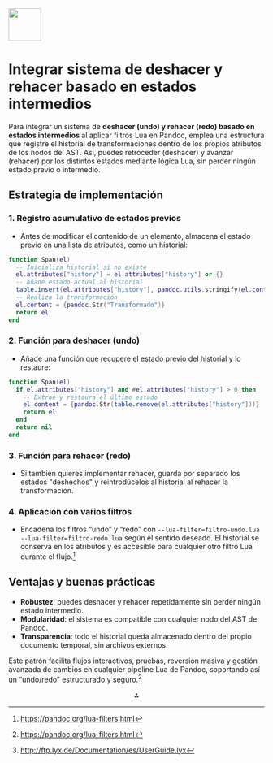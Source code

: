 <img src="https://r2cdn.perplexity.ai/pplx-full-logo-primary-dark%402x.png" style="height:64px;margin-right:32px"/>

# Integrar sistema de deshacer y rehacer basado en estados intermedios

Para integrar un sistema de **deshacer (undo) y rehacer (redo) basado en estados intermedios** al aplicar filtros Lua en Pandoc, emplea una estructura que registre el historial de transformaciones dentro de los propios atributos de los nodos del AST. Así, puedes retroceder (deshacer) y avanzar (rehacer) por los distintos estados mediante lógica Lua, sin perder ningún estado previo o intermedio.

## Estrategia de implementación

### 1. Registro acumulativo de estados previos

- Antes de modificar el contenido de un elemento, almacena el estado previo en una lista de atributos, como un historial:

```lua
function Span(el)
  -- Inicializa historial si no existe
  el.attributes["history"] = el.attributes["history"] or {}
  -- Añade estado actual al historial
  table.insert(el.attributes["history"], pandoc.utils.stringify(el.content))
  -- Realiza la transformación
  el.content = {pandoc.Str("Transformado")}
  return el
end
```


### 2. Función para deshacer (undo)

- Añade una función que recupere el estado previo del historial y lo restaure:

```lua
function Span(el)
  if el.attributes["history"] and #el.attributes["history"] > 0 then
    -- Extrae y restaura el último estado
    el.content = {pandoc.Str(table.remove(el.attributes["history"]))}
    return el
  end
  return nil
end
```


### 3. Función para rehacer (redo)

- Si también quieres implementar rehacer, guarda por separado los estados "deshechos" y reintrodúcelos al historial al rehacer la transformación.


### 4. Aplicación con varios filtros

- Encadena los filtros “undo” y “redo” con `--lua-filter=filtro-undo.lua --lua-filter=filtro-redo.lua` según el sentido deseado. El historial se conserva en los atributos y es accesible para cualquier otro filtro Lua durante el flujo.[^1]


## Ventajas y buenas prácticas

- **Robustez**: puedes deshacer y rehacer repetidamente sin perder ningún estado intermedio.
- **Modularidad**: el sistema es compatible con cualquier nodo del AST de Pandoc.
- **Transparencia**: todo el historial queda almacenado dentro del propio documento temporal, sin archivos externos.

Este patrón facilita flujos interactivos, pruebas, reversión masiva y gestión avanzada de cambios en cualquier pipeline Lua de Pandoc, soportando así un “undo/redo” estructurado y seguro.[^1]
<span style="display:none">[^2]</span>

<div style="text-align: center">⁂</div>

[^1]: https://pandoc.org/lua-filters.html

[^2]: http://ftp.lyx.de/Documentation/es/UserGuide.lyx

